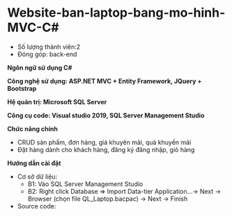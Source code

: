 # Website-ban-laptop-bang-mo-hinh-MVC-C#

- Số lượng thành viên:2
- Đóng góp: back-end

**Ngôn ngữ sử dụng C#**

**Công nghệ sử dụng: ASP.NET MVC + Entity Framework, JQuery + Bootstrap**

**Hệ quản trị: Microsoft SQL Server**

**Công cụ code: Visual studio 2019, SQL Server Management Studio**

**Chức năng chính**
  + CRUD sản phẩm, đơn hàng, giá khuyên mãi, quà khuyến mãi
  + Đặt hàng dành cho khách hàng, đăng ký đăng nhập, giỏ hàng
  
**Hướng dẫn cài đặt**
 - Cơ sở dữ liệu:
    + B1: Vào SQL Server Management Studio
    + B2: Right click Database => Import Data-tier Application...-> Next -> Browser (chọn file QL_Laptop.bacpac) -> Next -> Finish
 - Source code:
